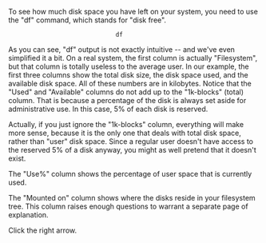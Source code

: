To see how much disk space you have left on your system, you need to use the "df" command, which stands for "disk free".

                                  df

As you can see, "df" output is not exactly intuitive -- and we've even simplified it a bit. On a real system, the first column is actually "Filesystem", but that column is totally useless to the average user. In our example, the first three columns show the total disk size, the disk space used, and the available disk space. All of these numbers are in kilobytes. Notice that the "Used" and "Available" columns do not add up to the "1k-blocks" (total) column. That is because a percentage of the disk is always set aside for administrative use. In this case, 5% of each disk is reserved.

Actually, if you just ignore the "1k-blocks" column, everything will make more sense, because it is the only one that deals with total disk space, rather than "user" disk space. Since a regular user doesn't have access to the reserved 5% of a disk anyway, you might as well pretend that it doesn't exist.
				
The "Use%" column shows the percentage of user space that is currently used.

The "Mounted on" column shows where the disks reside in your filesystem tree. This column raises enough questions to warrant a separate page of explanation.

Click the right arrow.
			
